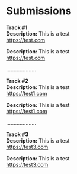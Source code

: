 # Submissions

**Track #1**\
**Description:** This is a test\
https://test.com

**Description:** This is a test\
https://test.com

....................

**Track #2**\
**Description:** This is a test\
https://test1.com

**Description:** This is a test\
https://test1.com

....................

**Track #3**\
**Description:** This is a test\
https://test3.com

**Description:** This is a test\
https://test3.com
